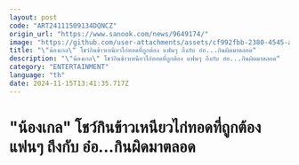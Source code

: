 ```yaml
---
layout: post
code: "ART24111509134DQNCZ"
origin_url: "https://www.sanook.com/news/9649174/"
image: "https://github.com/user-attachments/assets/cf992fbb-2380-4545-aefb-c1e9d10ea78b"
title: "\"น้องเกล\" โชว์กินข้าวเหนียวไก่ทอดที่ถูกต้อง แฟนๆ ถึงกับ อ๋อ...กินผิดมาตลอด"
description: "\"น้องเกล\" โชว์กินข้าวเหนียวไก่ทอดที่ถูกต้อง แฟนๆ ถึงกับ อ๋อ...กินผิดมาตลอด"
category: "ENTERTAINMENT"
language: "th"
date: 2024-11-15T13:41:35.717Z
---
```


# "น้องเกล" โชว์กินข้าวเหนียวไก่ทอดที่ถูกต้อง แฟนๆ ถึงกับ อ๋อ...กินผิดมาตลอด